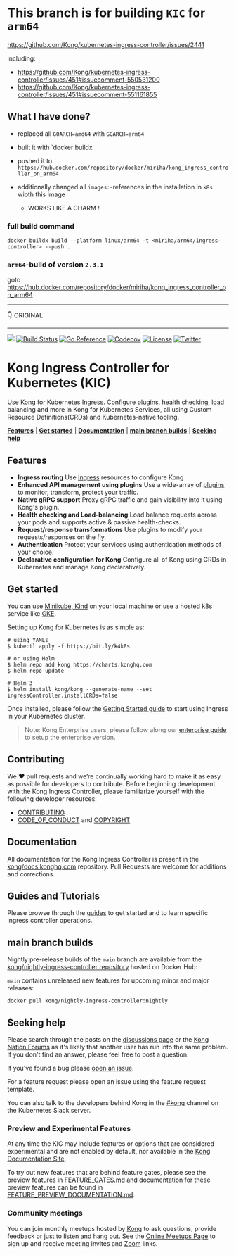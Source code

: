 
# This branch is for building `KIC` for `arm64` 

https://github.com/Kong/kubernetes-ingress-controller/issues/2441

including:

- https://github.com/Kong/kubernetes-ingress-controller/issues/451#issuecomment-550531200
- https://github.com/Kong/kubernetes-ingress-controller/issues/451#issuecomment-551161855

## What I have done?

- replaced all `GOARCH=amd64` with `GOARCH=arm64`
- built it with `docker buildx
- pushed it to `https://hub.docker.com/repository/docker/miriha/kong_ingress_controller_on_arm64`

- additionally changed all `images:`-references in the installation in `k8s` wioth this image
  - WORKS LIKE A CHARM !

### full build command

`docker buildx build --platform linux/arm64 -t <miriha/arm64/ingress-controller> --push .`

### `arm64`-build of version `2.3.1`

goto https://hub.docker.com/repository/docker/miriha/kong_ingress_controller_on_arm64

---

👇 ORIGINAL 

---

[![][kong-logo]][kong-url]
[![Build Status](https://github.com/kong/kubernetes-ingress-controller/workflows/Test/badge.svg)](https://github.com/kong/kubernetes-ingress-controller/actions?query=branch%3Amaster+event%3Apush)
[![Go Reference](https://pkg.go.dev/badge/github.com/kong/kubernetes-ingress-controller/v2.svg)](https://pkg.go.dev/github.com/kong/kubernetes-ingress-controller/v2)
[![Codecov](https://codecov.io/gh/Kong/kubernetes-ingress-controller/branch/main/graph/badge.svg?token=S1aqcXiGEo)](https://codecov.io/gh/Kong/kubernetes-ingress-controller)
[![License](https://img.shields.io/badge/License-Apache%202.0-blue.svg)](https://github.com/Kong/kong/blob/master/LICENSE)
[![Twitter](https://img.shields.io/twitter/follow/thekonginc.svg?style=social&label=Follow)](https://twitter.com/intent/follow?screen_name=thekonginc)

# Kong Ingress Controller for Kubernetes (KIC)

Use [Kong][kong] for Kubernetes [Ingress][ingress].
Configure [plugins][kong-hub], health checking,
load balancing and more in Kong
for Kubernetes Services, all using
Custom Resource Definitions(CRDs) and Kubernetes-native tooling.

[**Features**](#features) | [**Get started**](#get-started) | [**Documentation**](#documentation) | [**main branch builds**](#main-branch-builds) | [**Seeking help**](#seeking-help)

## Features

- **Ingress routing**
  Use [Ingress][ingress] resources to configure Kong
- **Enhanced API management using plugins**
  Use a wide-array of [plugins][kong-hub]
  to monitor, transform, protect your traffic.
- **Native gRPC support**
  Proxy gRPC traffic and gain visibility into it using
  Kong's plugin.
- **Health checking and Load-balancing**
  Load balance requests across your pods and supports active & passive health-checks.
- **Request/response transformations**
  Use plugins to
  modify your requests/responses on the fly.
- **Authentication**
  Protect your services using authentication methods
  of your choice.
- **Declarative configuration for Kong**
  Configure all of Kong
  using CRDs in Kubernetes and manage Kong declaratively.

## Get started

You can use
[Minikube, Kind](https://kubernetes.io/docs/tasks/tools/)
on your local machine or use
a hosted k8s service like
[GKE](https://cloud.google.com/kubernetes-engine/).

Setting up Kong for Kubernetes is as simple as:

```shell
# using YAMLs
$ kubectl apply -f https://bit.ly/k4k8s

# or using Helm
$ helm repo add kong https://charts.konghq.com
$ helm repo update

# Helm 3
$ helm install kong/kong --generate-name --set ingressController.installCRDs=false
```

Once installed, please follow the [Getting Started guide][getting-started-guide]
to start using Ingress in your Kubernetes cluster.

> Note: Kong Enterprise users, please follow along our
[enterprise guide][k4k8s-enterprise-setup] to setup the enterprise version.

## Contributing

We ❤️ pull requests and we’re continually working hard to make it as easy as possible for developers to contribute. Before beginning development with the Kong Ingress Controller, please familiarize yourself with the following developer resources:
- [CONTRIBUTING](CONTRIBUTING.md)
- [CODE_OF_CONDUCT](CODE_OF_CONDUCT.md) and [COPYRIGHT](https://github.com/Kong/kong/blob/master/COPYRIGHT)

## Documentation

All documentation for the Kong Ingress Controller is present in the [kong/docs.konghq.com](https://github.com/kong/docs.konghq.com) repository. Pull Requests are welcome for additions and corrections.

## Guides and Tutorials

Please browse through the [guides][guides] to get started and to learn specific ingress controller operations.

## main branch builds

Nightly pre-release builds of the `main` branch are available from the
[kong/nightly-ingress-controller repository][nightly-images] hosted on Docker Hub:

`main` contains unreleased new features for upcoming minor and major releases:

```
docker pull kong/nightly-ingress-controller:nightly
```

## Seeking help

Please search through the posts on the [discussions
page](https://github.com/Kong/kubernetes-ingress-controller/discussions)
or the [Kong Nation Forums](https://discuss.konghq.com/c/kubernetes)
as it's likely that another user has run into the same problem.
If you don't find an answer, please feel free to post a question.

If you've found a bug please [open an issue](https://github.com/kong/kubernetes-ingress-controller/issues).

For a feature request please open an issue using the feature request template.

You can also talk to the developers behind Kong in the
[#kong](https://kubernetes.slack.com/messages/kong) channel on the
Kubernetes Slack server.

### Preview and Experimental Features

At any time the KIC may include features or options that are considered
experimental and are not enabled by default, nor available in the [Kong
Documentation Site][kongdocs].

To try out new features that are behind feature gates, please see the
preview features in [FEATURE_GATES.md][fgates] and documentation for these
preview features can be found in [FEATURE_PREVIEW_DOCUMENTATION.md][fpreview].

[kongdocs]:https://docs.konghq.com
[fgates]:/FEATURE_GATES.md
[fpreview]:/FEATURE_PREVIEW_DOCUMENTATION.md

### Community meetings

You can join monthly meetups hosted by [Kong](https://konghq.com) to ask questions, provide feedback or just to listen and hang out.
See the [Online Meetups Page](https://konghq.com/online-meetups/) to sign up and receive meeting invites and [Zoom](https://zoom.us) links.

[ingress]: https://kubernetes.io/docs/concepts/services-networking/ingress/
[kong]: https://konghq.com/kong-community-edition/
[kong-hub]: https://docs.konghq.com/hub/
[docs]: https://docs.konghq.com/kubernetes-ingress-controller/latest/introduction/
[deployment]: https://docs.konghq.com/kubernetes-ingress-controller/latest/deployment/overview/
[annotations]: https://docs.konghq.com/kubernetes-ingress-controller/latest/references/annotations/
[crds]: https://docs.konghq.com/kubernetes-ingress-controller/latest/references/custom-resources/
[faqs]: https://docs.konghq.com/kubernetes-ingress-controller/latest/faq/
[getting-started-guide]: https://docs.konghq.com/kubernetes-ingress-controller/latest/guides/getting-started/
[docker-images]: https://hub.docker.com/r/kong/kubernetes-ingress-controller
[nightly-images]: https://hub.docker.com/r/kong/nightly-ingress-controller
[kong-url]: https://konghq.com/
[kong-logo]: https://konghq.com/wp-content/uploads/2018/05/kong-logo-github-readme.png
[k4k8s-enterprise-setup]: https://docs.konghq.com/kubernetes-ingress-controller/latest/deployment/k4k8s-enterprise/
[guides]: https://docs.konghq.com/kubernetes-ingress-controller/latest/guides/overview/
